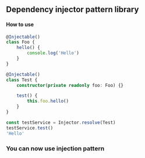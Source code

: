 ## Dependency injector pattern library

#### How to use

```typescript
@Injectable()
class Foo {
    hello() {
        console.log('Hello')
    }
}

@Injectable()
class Test {
    constructor(private readonly foo: Foo) {}

    test() {
        this.foo.hello()
    }
}

const testService = Injector.resolve(Test)
testService.test()
'Hello'
```

### You can now use injection pattern